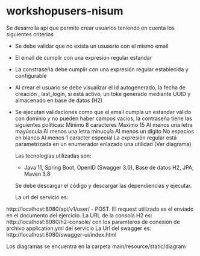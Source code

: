 # workshopusers-nisum
Se desarrolla api que permite crear usuarios teniendo en cuenta los siguientes criterios
- Se debe validar que no exista un usuasrio con el mismo email
- El email de cumplir con una expresion regular estandar
- La constraseña debe cumplir con una expresión regular establecida y configurable
- Al crear el usuario se debe visualizar el Id autogenerado, la fecha de creación , last_login, si está activo, un toke generado mediante UUID y almacenado en base de datos (H2)
- Se ejecutan validaciones como que el email cumpla un estandar válido con dominio y no pueden haber campos vacios, la contraseña tiene las siguientes políticas:
    Minimo 8 caracteres
    Maximo 15
    Al menos una letra mayúscula
    Al menos una letra minucula
    Al menos un dígito
    No espacios en blanco
    Al menos 1 caracter especial
  La expresión regular está parametrizada en un enumerador enlazado una utilidad (Ver diagrama)

  Las tecnologías utilizadas son:
  - Java 11, Spring Boot, OpenID (Swagger 3.0), Base de datos H2, JPA, Maven 3.8

  Se debe descargar el código y descargar las dependiencias y ejecutar.

  La url del servicio es:

http://localhost:8080/api/v1/user/ - POST. El request utilizado es el enviado en el documento del ejercicio.
La URL de la consola H2 es:
http://localhost:8080/h2-console/ con los paramteros de conexión de archivo application.yml del servicio
La Url del swagger es:
http://localhost:8080/swagger-ui/index.html
  

Los diagramas se encuentra en la carpeta main/resource/static/diagram
  
